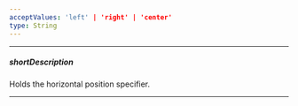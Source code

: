 ```yaml
---
acceptValues: 'left' | 'right' | 'center'
type: String
---
```

---
##### shortDescription
Holds the horizontal position specifier.

---
